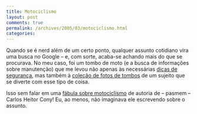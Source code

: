 ```yaml
---
title: Motociclismo
layout: post
comments: true
permalink: /archives/2005/03/motociclismo.html
categories:
---
```

Quando se é nerd além de um certo ponto, qualquer assunto cotidiano vira uma busca no Google &#8211; e, com sorte, acaba-se achando mais do que se procurava. No meu caso, foi um tombo de moto (e a busca de informações sobre manutenção) que me levou não apenas às necessárias <a href="http://www.sobresites.com/motociclismo/segbasica.htm" >dicas de segurança</a>, mas também à <a href="http://www.enduro.hpg.ig.com.br/photos/tombot.html" >coleção de fotos de tombos</a> de um sujeito que se diverte com esse tipo de coisa.

Isso sem falar em uma <a href="http://www.releituras.com/cony_moto.asp" >fábula sobre motociclismo</a> de autoria de &#8211; pasmem &#8211; Carlos Heitor Cony! Eu, ao menos, não imaginava ele escrevendo sobre o assunto.